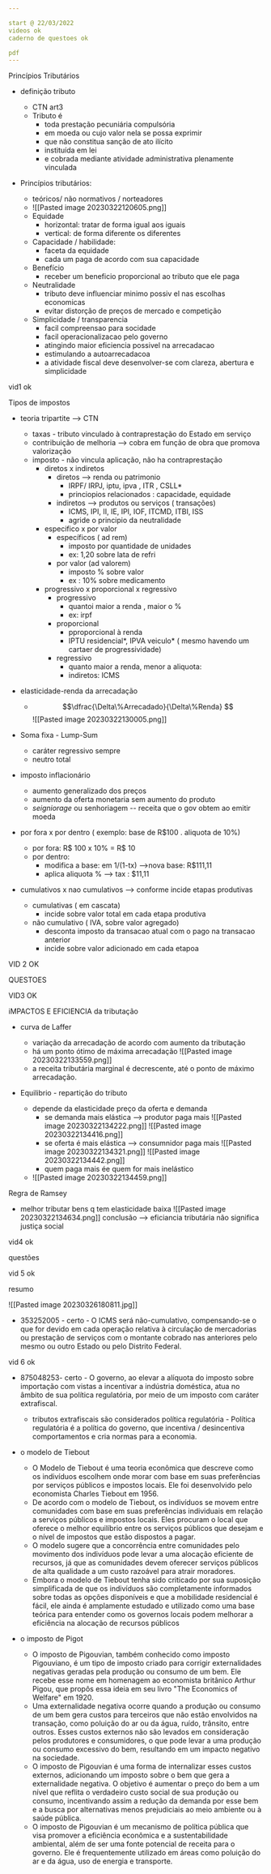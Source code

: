 ```yaml
---

start @ 22/03/2022
videos ok
caderno de questoes ok

pdf
---
```


Princípios Tributários

- definição tributo
	- CTN art3
	- Tributo é
		- toda prestação pecuniária compulsória
		- em moeda ou cujo valor nela se possa exprimir
		- que não constitua sanção de ato ilícito
		- instituída em lei
		- e cobrada mediante atividade administrativa plenamente vinculada

- Princípios tributários:
	- teóricos/ não normativos / norteadores
	- ![[Pasted image 20230322120605.png]]
	- Equidade
		- horizontal: tratar de forma igual aos iguais
		- vertical: de forma diferente os diferentes
	- Capacidade / habilidade:
		- faceta da equidade
		- cada um paga de acordo com sua capacidade
	- Benefício
		- receber um beneficio proporcional ao tributo que ele paga
	- Neutralidade
		- tributo deve influenciar minimo possiv el nas escolhas economicas
		- evitar distorção de preços de mercado e competição
	- Simplicidade / transparencia
		- facil compreensao para socidade
		- facil operacionalizacao pelo governo
		- atingindo maior eficiencia possivel na arrecadacao
		- estimulando a autoarrecadacoa
		- a atividade fiscal deve desenvolver-se com clareza, abertura e simplicidade

vid1 ok

Tipos de impostos

- teoria tripartite --> CTN 
	- taxas - tributo vinculado à contraprestação do Estado em serviço
	- contribuição de melhoria --> cobra em função de obra que promova valorização
	- imposto - não vincula aplicação, não ha contraprestação
		- diretos x indiretos
			- diretos --> renda ou patrimonio
				- IRPF/ IRPJ, iptu, ipva , ITR , CSLL*
				- princiopios relacionados : capacidade, equidade
			- indiretos --> produtos ou serviços ( transações)
				- ICMS, IPI, II, IE, IPI, IOF, ITCMD, ITBI, ISS
				- agride o principio da neutralidade
		- especifico x por valor
			- específicos ( ad rem)
				- imposto por quantidade de unidades
				- ex: 1,20 sobre lata de refri
			- por valor (ad valorem)
				- imposto % sobre valor
				- ex : 10% sobre medicamento
		- progressivo x proporcional x regressivo
			- progressivo
				- quantoi maior a renda , maior o %
				- ex: irpf
			- proporcional
				- pproporcional à renda
				- IPTU residencial*, IPVA veiculo* ( mesmo havendo um cartaer de progressividade)
			- regressivo
				- quanto maior a renda, menor a aliquota:
				- indiretos: ICMS

- elasticidade-renda da arrecadação
	- $$\dfrac{\Delta\%Arrecadado}{\Delta\%Renda}  $$ 
	![[Pasted image 20230322130005.png]]

- Soma fixa - Lump-Sum
	- caráter regressivo sempre
	- neutro total

- imposto  inflacionário
	- aumento generalizado dos preços
	- aumento da oferta monetaria sem aumento do produto
	- *seigniorage* ou senhoriagem -- receita que o gov obtem ao emitir moeda

- por fora x por dentro ( exemplo: base de R$100 . aliquota de 10%)
	- por fora: R$ 100 x 10% = R$ 10
	- por dentro: 
		- modifica a base: em 1/(1-tx) -->nova base: R$111,11
		- aplica aliquota % --> tax : $11,11

- cumulativos x nao cumulativos --> conforme incide etapas produtivas
	- cumulativas ( em cascata) 
		- incide sobre valor total em cada etapa produtiva
	- não cumulativo ( IVA, sobre valor agregado)
		- desconta imposto da transacao atual com  o pago na transacao anterior
		- incide sobre valor adicionado em cada etapoa

VID 2 OK

QUESTOES

VID3 OK

iMPACTOS E EFICIENCIA da tributação

- curva de Laffer
	- variação da arrecadação de acordo com aumento da tributação
	- há um ponto ótimo de máxima arrecadação
	![[Pasted image 20230322133559.png]]
	- a receita tributária marginal é decrescente, até o ponto de máximo arrecadação.

- Equilibrio - repartição do tributo
	- depende da elasticidade preço da oferta e demanda
		- se demanda mais elástica --> produtor paga mais
		![[Pasted image 20230322134222.png]]
		![[Pasted image 20230322134416.png]]
		- se oferta é mais elástica --> consumnidor paga mais
		![[Pasted image 20230322134321.png]]
		![[Pasted image 20230322134442.png]]
		- quem paga mais ée quem for mais inelástico
	- ![[Pasted image 20230322134459.png]]

Regra de Ramsey
- melhor tributar bens q tem elasticidade baixa
![[Pasted image 20230322134634.png]]
conclusão --> eficiancia tributária não significa justiça social

vid4 ok

questões

vid 5 ok

resumo

![[Pasted image 20230326180811.jpg]]

- 353252005 - certo - O ICMS será não-cumulativo, compensando-se o que for devido em cada operação relativa à circulação de mercadorias ou prestação de serviços com o montante cobrado nas anteriores pelo mesmo ou outro Estado ou pelo Distrito Federal.

vid 6 ok

- 875048253- certo - O governo, ao elevar a alíquota do imposto sobre importação com vistas a incentivar a indústria doméstica, atua no âmbito de sua política regulatória, por meio de um imposto com caráter extrafiscal.
	- tributos extrafiscais são considerados política regulatória - Política regulatória é a política do governo, que incentiva / desincentiva comportamentos e cria normas para a economia.

- o modelo de Tiebout
	- O Modelo de Tiebout é uma teoria econômica que descreve como os indivíduos escolhem onde morar com base em suas preferências por serviços públicos e impostos locais. Ele foi desenvolvido pelo economista Charles Tiebout em 1956.
	- De acordo com o modelo de Tiebout, os indivíduos se movem entre comunidades com base em suas preferências individuais em relação a serviços públicos e impostos locais. Eles procuram o local que oferece o melhor equilíbrio entre os serviços públicos que desejam e o nível de impostos que estão dispostos a pagar.
	- O modelo sugere que a concorrência entre comunidades pelo movimento dos indivíduos pode levar a uma alocação eficiente de recursos, já que as comunidades devem oferecer serviços públicos de alta qualidade a um custo razoável para atrair moradores.
	- Embora o modelo de Tiebout tenha sido criticado por sua suposição simplificada de que os indivíduos são completamente informados sobre todas as opções disponíveis e que a mobilidade residencial é fácil, ele ainda é amplamente estudado e utilizado como uma base teórica para entender como os governos locais podem melhorar a eficiência na alocação de recursos públicos

- o imposto de Pigot
	- O imposto de Pigouvian, também conhecido como imposto Pigouviano, é um tipo de imposto criado para corrigir externalidades negativas geradas pela produção ou consumo de um bem. Ele recebe esse nome em homenagem ao economista britânico Arthur Pigou, que propôs essa ideia em seu livro "The Economics of Welfare" em 1920.
	- Uma externalidade negativa ocorre quando a produção ou consumo de um bem gera custos para terceiros que não estão envolvidos na transação, como poluição do ar ou da água, ruído, trânsito, entre outros. Esses custos externos não são levados em consideração pelos produtores e consumidores, o que pode levar a uma produção ou consumo excessivo do bem, resultando em um impacto negativo na sociedade.
	- O imposto de Pigouvian é uma forma de internalizar esses custos externos, adicionando um imposto sobre o bem que gera a externalidade negativa. O objetivo é aumentar o preço do bem a um nível que reflita o verdadeiro custo social de sua produção ou consumo, incentivando assim a redução da demanda por esse bem e a busca por alternativas menos prejudiciais ao meio ambiente ou à saúde pública.
	- O imposto de Pigouvian é um mecanismo de política pública que visa promover a eficiência econômica e a sustentabilidade ambiental, além de ser uma fonte potencial de receita para o governo. Ele é frequentemente utilizado em áreas como poluição do ar e da água, uso de energia e transporte.